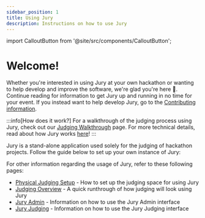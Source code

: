 ```yaml
---
sidebar_position: 1
title: Using Jury
description: Instructions on how to use Jury
---
```


import CalloutButton from '@site/src/components/CalloutButton';

# Welcome!

Whether you're interested in using Jury at your own hackathon or wanting to help develop and improve the software, we're glad you're here 💙. Continue reading for information to get Jury up and running in no time for your event. If you instead want to help develop Jury, go to the [Contributing information](/docs/contributing).

:::info[How does it work?]
For a walkthrough of the judging process using Jury, check out our [Judging Walkthrough](/docs/usage/walkthrough) page. For more technical details, read about how Jury works [here](/docs/details)!
:::

Jury is a stand-alone application used solely for the judging of hackathon projects. Follow the guide below to set up your own instance of Jury:

<CalloutButton to="/docs/usage/deploy" label="How to Deploy Jury 🌥️" />

For other information regarding the usage of Jury, refer to these following pages:

- [Physical Judging Setup](/docs/usage/judging-setup) - How to set up the judging space for using Jury
- [Judging Overview](/docs/usage/overview) - A quick runthrough of how judging will look using Jury
- [Jury Admin](/docs/usage/admin) - Information on how to use the Jury Admin interface
- [Jury Judging](/docs/usage/judging) - Information on how to use the Jury Judging interface
